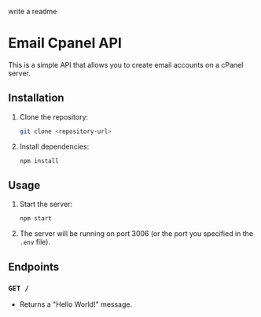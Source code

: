 <!-- 
import axios from "axios";
import express from "express";
import dotenv from "dotenv";
import { createEmailCpanel } from "create-emails";

dotenv.config();
const cpanelHost = process.env.cpanelHost;
const cpanelUsername = process.env.cpanelUsername;
const cpanelPassword = process.env.cpanelPassword;

const app = express();
app.use(express.json());

//get return hello word
app.get("/", (req, res) => {
  res.send("Hello World!");
});
  

// app.post("/create-email-cpanel", async (req, res) => {
//   const { domain, email, password, cpanelUser, cpanelPass } = req.body;

//   const authPanel = {
//     cpanelHost,
//     username: cpanelUser || cpanelUsername,
//     password: cpanelPass || cpanelPassword,
//   };
//   if (!domain || !email || !password) {
//     return res.status(400).json({ error: "Missing required fields" });
//   }

//   const data = {
//     domain,
//     email,
//     password,
//     quota: 100,
//   };

//   try {
//     console.log(data,authPanel)
//     const response = await createEmailCpanel(data, authPanel);
//     console.log(response)
//     if (response?.status == 1) {
//       return res.json(response);
//     }
//     return res.status(405).json(response);
//   } catch (error) {
//     res.status(500).json({ error: error.message });
//   }
// });

const PORT = process.env.PORT || 3006;
app.listen(PORT, () => {
  console.log(`Server is running on port ${PORT}`);
});
 -->

write  a readme 
# Email Cpanel API

This is a simple API that allows you to create email accounts on a cPanel server.

## Installation

1.  Clone the repository:

    ```bash
    git clone <repository-url>
    ```

2.  Install dependencies:

    ```bash
    npm install
    ```

## Usage

1.  Start the server:

    ```bash
    npm start
    ```

2.  The server will be running on port 3006 (or the port you specified in the `.env` file).

## Endpoints

### `GET /`

-   Returns a "Hello World!" message.

